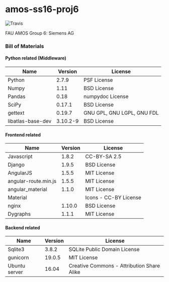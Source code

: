 # amos-ss16-proj6
![Travis](https://api.travis-ci.org/AMOSus/amos-ss16-proj6.svg?branch=master)

FAU AMOS Group 6: Siemens AG

### Bill of Materials

#### Python related (Middleware) 

|Name |	Version |	License  |
--- | ---  | ---  |
|Python |	2.7.9 |	PSF License |
|Numpy |	1.11 |	BSD License |
|Pandas |	0.18 |	numpydoc License |
|SciPy |	0.17.1 |	BSD License |
|gettext |	0.19.7 |	GNU GPL, GNU LGPL, GNU FDL |
|libatlas-base-dev |	3.10.2-9 |	BSD License |

#### Frontend related

|Name |	Version |	License  |
--- | ---  | ---  |
|Javascript	| 1.8.2	|	CC-BY-SA 2.5	|
|Django	|	1.9.5	|	BSD License	|
|AngularJS	| 	1.5.5	|	MIT License	|
|angular-route.min.js	|	1.5.5	|MIT License	|
|angular_material	|	1.1.0	|	MIT License	|
|Material	|| Icons	-	CC-BY License
|nginx	|	1.10.0	|	BSD License	|
|Dygraphs	|	1.1.1	|	MIT License	|

#### Backend related

|Name |	Version |	License  |
--- | ---  | ---  |
|Sqlite3 |	3.8.2	| SQLite Public Domain License |
|gunicorn	|19.0.5	|MIT License|
|Ubuntu server|	16.04	|Creative Commons - Attribution Share Alike|






